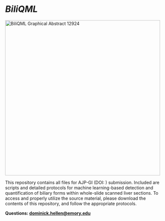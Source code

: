 # _BiliQML_

<img src="https://github.com/DominickHellen/BiliQML/assets/88243822/d68c443b-d611-406b-9f7a-95ea91752d47" width="500" alt="BiliQML Graphical Abstract 12924">

This repository contains all files for AJP-GI (DOI: ) submission. Included are scripts and detailed protocols for machine learning-based detection and quantification of biliary forms within whole-slide scanned liver sections. To access and properly utilize the source material, please download the contents of this repository, and follow the appropriate protocols.

>>
**Questions: dominick.hellen@emory.edu**
